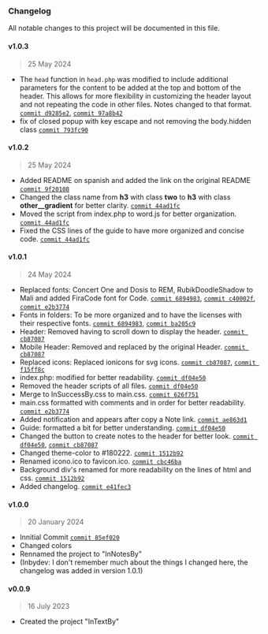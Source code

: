 ### Changelog

All notable changes to this project will be documented in this file.

#### v1.0.3
> 25 May 2024
- The `head` function in `head.php` was modified to include additional parameters for the content to be added at the top and bottom of the header. This allows for more flexibility in customizing the header layout and not repeating the code in other files. Notes changed to that format. [`commit d9285e2`](https://github.com/Inbydev/InNotesBy/commit/d9285e2441c1c8f37897e132c560ffe96398f78d), [`commit 97a8b42`](https://github.com/Inbydev/InNotesBy/commit/97a8b42cdb2c1a0b3da7d9f3b23737ac2dc24e93)
- fix of closed popup with key escape and not removing the body.hidden class [`commit 793fc90`](https://github.com/Inbydev/InNotesBy/commit/793fc90415a1f5633623d2dd844f651a62918b7f)

#### v1.0.2
> 25 May 2024
- Added README on spanish and added the link on the original README [`commit 9f20108`](https://github.com/Inbydev/InNotesBy/commit/9f20108fbac85f0dadd3e24ee863887ff152a6d5)
- Changed the class name from **h3** with class **two** to **h3** with class **other__gradient** for better clarity. [`commit 44ad1fc`](https://github.com/Inbydev/InNotesBy/commit/44ad1fc84650adf55bd4445036d605fdb04bbb65)
- Moved the script from index.php to word.js for better organization. [`commit 44ad1fc`](https://github.com/Inbydev/InNotesBy/commit/44ad1fc84650adf55bd4445036d605fdb04bbb65)
- Fixed the CSS lines of the guide to have more organized and concise code. [`commit 44ad1fc`](https://github.com/Inbydev/InNotesBy/commit/44ad1fc84650adf55bd4445036d605fdb04bbb65)

#### v1.0.1
> 24 May 2024

- Replaced fonts: Concert One and Dosis to REM, RubikDoodleShadow to Mali and added FiraCode font for Code. [`commit 6894983`](https://github.com/Inbydev/InNotesBy/commit/6894983ec6b22d5fd6e3cd4c113b84f2a41e2882), [`commit c40002f`](https://github.com/Inbydev/InNotesBy/commit/c40002f45bfb6968cae289deefd96a678eb882b5), [`commit e2b3774`](https://github.com/Inbydev/InNotesBy/commit/e2b37749e76cff45f9917c0e8ab6cc5cf8bca81d)
- Fonts in folders: To be more organized and to have the licenses with their respective fonts. [`commit 6894983`](https://github.com/Inbydev/InNotesBy/commit/6894983ec6b22d5fd6e3cd4c113b84f2a41e2882), [`commit ba205c9`](https://github.com/Inbydev/InNotesBy/commit/ba205c9ed03046f21002b01ad13eac55177a7bf9)
- Header: Removed having to scroll down to display the header. [`commit cb87087`](https://github.com/Inbydev/InNotesBy/commit/cb87087fe45fce41ea02fc80849210585525e1e0)
- Mobile Header: Removed and replaced by the original Header. [`commit cb87087`](https://github.com/Inbydev/InNotesBy/commit/cb87087fe45fce41ea02fc80849210585525e1e0)
- Replaced icons: Replaced ionicons for svg icons. [`commit cb87087`](https://github.com/Inbydev/InNotesBy/commit/cb87087fe45fce41ea02fc80849210585525e1e0), [`commit f15ff8c`](https://github.com/Inbydev/InNotesBy/commit/f15ff8c1871d89682e0fbafa126a23a790f94d05)
- index.php: modified for better readability. [`commit df04e50`](https://github.com/Inbydev/InNotesBy/commit/df04e50b4111c3fac827e16887cddd239daec624)
- Removed the header scripts of all files. [`commit df04e50`](https://github.com/Inbydev/InNotesBy/commit/df04e50b4111c3fac827e16887cddd239daec624)
- Merge to InSuccessBy.css to main.css. [`commit 626f751`](https://github.com/Inbydev/InNotesBy/commit/626f75113bc66ac105f250f037c3373e789354f9)
- main.css formatted with comments and in order for better readability. [`commit e2b3774`](https://github.com/Inbydev/InNotesBy/commit/e2b37749e76cff45f9917c0e8ab6cc5cf8bca81d)
- Added notification and appears after copy a Note link. [`commit ae863d1`](https://github.com/Inbydev/InNotesBy/commit/ae863d1ca64a9fb771b0aaa141d80f73d895c5c2)
- Guide: formatted a bit for better understanding. [`commit df04e50`](https://github.com/Inbydev/InNotesBy/commit/df04e50b4111c3fac827e16887cddd239daec624)
- Changed the button to create notes to the header for better look. [`commit df04e50`](https://github.com/Inbydev/InNotesBy/commit/df04e50b4111c3fac827e16887cddd239daec624), [`commit cb87087`](https://github.com/Inbydev/InNotesBy/commit/cb87087fe45fce41ea02fc80849210585525e1e0)
- Changed theme-color to #180222. [`commit 1512b92`](https://github.com/Inbydev/InNotesBy/commit/1512b92df3c153297994c4dd35ad4592211385a5)
- Renamed icono.ico to favicon.ico. [`commit cbc46ba`](https://github.com/Inbydev/InNotesBy/commit/cbc46ba1bda4bf06d1ae958e9f80bf117b6ec968)
- Background div's renamed for more readability on the lines of html and css. [`commit 1512b92`](https://github.com/Inbydev/InNotesBy/commit/1512b92df3c153297994c4dd35ad4592211385a5)
- Added changelog. [`commit e41fec3`](https://github.com/Inbydev/InNotesBy/commit/e41fec34478c5c03fa10ca53fbb75a6464ecc77e)


#### v1.0.0
> 20 January 2024

- Innitial Commit [`commit 85ef020`](https://github.com/Inbydev/InNotesBy/commit/85ef020c237224e3523a9412b09cef16def566dd)
- Changed colors
- Rennamed the project to "InNotesBy"
- (Inbydev: I don't remember much about the things I changed here, the changelog was added in version 1.0.1)

#### v0.0.9
> 16 July 2023

- Created the project "InTextBy"
